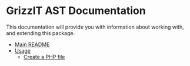 # GrizzIT AST Documentation

This documentation will provide you with information about working with, and extending this package.

- [Main README](../README.md)
- [Usage](usage/index.md)
  - [Create a PHP file](usage/create-a-php-file.md)